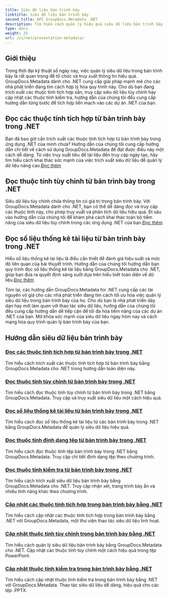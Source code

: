 ```yaml
---
title: Siêu dữ liệu bản trình bày
linktitle: Siêu dữ liệu bản trình bày
second_title: API GroupDocs.Metadata .NET
description: Tìm hiểu cách quản lý hiệu quả siêu dữ liệu bản trình bày trong .NET bằng cách sử dụng hướng dẫn GroupDocs.Metadata. Truy cập các thuộc tính tích hợp và tùy chỉnh một cách dễ dàng.
type: docs
weight: 25
url: /vi/net/presentation-metadata/
---
```

## Giới thiệu

Trong thời đại kỹ thuật số ngày nay, việc quản lý siêu dữ liệu trong bản trình bày là rất quan trọng để tổ chức và truy xuất thông tin hiệu quả. GroupDocs.Metadata dành cho .NET cung cấp giải pháp mạnh mẽ cho các nhà phát triển đang tìm cách hợp lý hóa quy trình này. Cho dù bạn đang trích xuất các thuộc tính tích hợp sẵn, truy cập siêu dữ liệu tùy chỉnh hay cập nhật các thuộc tính kiểm tra, hướng dẫn của chúng tôi đều cung cấp hướng dẫn từng bước để tích hợp liền mạch vào các dự án .NET của bạn.

## Đọc các thuộc tính tích hợp từ bản trình bày trong .NET

 Bạn đã bao giờ cần trích xuất các thuộc tính tích hợp từ bản trình bày trong ứng dụng .NET của mình chưa? Hướng dẫn của chúng tôi cung cấp hướng dẫn chi tiết về cách sử dụng GroupDocs.Metadata để đạt được điều này một cách dễ dàng. Từ việc truy xuất tiêu đề tài liệu đến truy cập ngày tạo, hãy tìm hiểu cách khai thác sức mạnh của việc trích xuất siêu dữ liệu để quản lý dữ liệu nâng cao.[Đọc thêm](./read-built-in-properties-presentations/)

## Đọc thuộc tính tùy chỉnh từ bản trình bày trong .NET

Siêu dữ liệu tùy chỉnh chứa thông tin có giá trị trong bản trình bày. Với GroupDocs.Metadata dành cho .NET, bạn có thể dễ dàng đọc và truy cập các thuộc tính này, cho phép truy xuất và phân tích dữ liệu hiệu quả. Đi sâu vào hướng dẫn của chúng tôi để khám phá cách khai thác toàn bộ tiềm năng của siêu dữ liệu tùy chỉnh trong các ứng dụng .NET của bạn.[Đọc thêm](./read-custom-properties-presentations/)

## Đọc số liệu thống kê tài liệu từ bản trình bày trong .NET

 Hiểu số liệu thống kê tài liệu là điều cần thiết để đánh giá hiệu suất và mức độ liên quan của bài thuyết trình. Hướng dẫn của chúng tôi hướng dẫn bạn quy trình đọc số liệu thống kê tài liệu bằng GroupDocs.Metadata cho .NET, giúp bạn đưa ra quyết định sáng suốt dựa trên hiểu biết toàn diện về dữ liệu.[Đọc thêm](./read-document-statistics-presentations/)

Tóm lại, các hướng dẫn GroupDocs.Metadata for .NET cung cấp các tài nguyên vô giá cho các nhà phát triển đang tìm cách tối ưu hóa việc quản lý siêu dữ liệu trong bản trình bày của họ. Cho dù bạn là nhà phát triển dày dạn hay mới làm quen với thao tác siêu dữ liệu, hướng dẫn của chúng tôi đều cung cấp hướng dẫn dễ tiếp cận để tối đa hóa tiềm năng của các dự án .NET của bạn. Mở khóa sức mạnh của siêu dữ liệu ngay hôm nay và cách mạng hóa quy trình quản lý bản trình bày của bạn.

## Hướng dẫn siêu dữ liệu bản trình bày
### [Đọc các thuộc tính tích hợp từ bản trình bày trong .NET](./read-built-in-properties-presentations/)
Tìm hiểu cách trích xuất các thuộc tính tích hợp từ bản trình bày bằng GroupDocs.Metadata cho .NET trong hướng dẫn toàn diện này.
### [Đọc thuộc tính tùy chỉnh từ bản trình bày trong .NET](./read-custom-properties-presentations/)
Tìm hiểu cách đọc thuộc tính tùy chỉnh từ bản trình bày trong .NET bằng GroupDocs.Metadata. Truy cập và truy xuất siêu dữ liệu một cách hiệu quả.
### [Đọc số liệu thống kê tài liệu từ bản trình bày trong .NET](./read-document-statistics-presentations/)
Tìm hiểu cách đọc số liệu thống kê tài liệu từ các bản trình bày trong .NET bằng GroupDocs.Metadata để quản lý siêu dữ liệu hiệu quả.
### [Đọc thuộc tính định dạng tệp từ bản trình bày trong .NET](./read-file-format-properties-presentations/)
Tìm hiểu cách đọc thuộc tính tệp bản trình bày trong .NET bằng GroupDocs.Metadata. Truy cập chi tiết định dạng tệp theo chương trình.
### [Đọc thuộc tính kiểm tra từ bản trình bày trong .NET](./read-inspection-properties-presentations/)
Tìm hiểu cách trích xuất siêu dữ liệu bản trình bày bằng GroupDocs.Metadata cho .NET. Truy cập nhận xét, trang trình bày ẩn và nhiều tính năng khác theo chương trình.
### [Cập nhật các thuộc tính tích hợp trong bản trình bày bằng .NET](./update-built-in-properties-presentations/)
Tìm hiểu cách cập nhật các thuộc tính tích hợp trong bản trình bày bằng .NET với GroupDocs.Metadata, một thư viện thao tác siêu dữ liệu linh hoạt.
### [Cập nhật thuộc tính tùy chỉnh trong bản trình bày bằng .NET](./update-custom-properties-presentations/)
Tìm hiểu cách quản lý siêu dữ liệu bản trình bày bằng GroupDocs.Metadata cho .NET. Cập nhật các thuộc tính tùy chỉnh một cách hiệu quả trong tệp PowerPoint.
### [Cập nhật thuộc tính kiểm tra trong bản trình bày bằng .NET](./update-inspection-properties-presentations/)
Tìm hiểu cách cập nhật thuộc tính kiểm tra trong bản trình bày bằng .NET với GroupDocs.Metadata. Thao tác siêu dữ liệu dễ dàng, hiệu quả cho các tệp .PPTX.